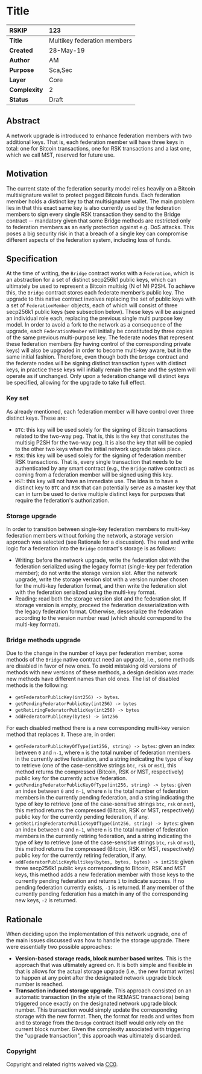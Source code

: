 # Title

|RSKIP          |123           |
| :------------ |:-------------|
|**Title**      |Multikey federation members |
|**Created**    |28-May-19 |
|**Author**     |AM |
|**Purpose**    |Sca,Sec |
|**Layer**      |Core |
|**Complexity** |2 |
|**Status**     |Draft |

## Abstract

A network upgrade is introduced to enhance federation members with two additional keys. That is, each federation member will have three keys in total: one for Bitcoin transactions, one for RSK transactions and a last one, which we call MST, reserved for future use.

## Motivation

The current state of the federation security model relies heavily on a Bitcoin multisignature wallet to protect pegged Bitcoin funds. Each federation member holds a distinct key to that multisignature wallet. The main problem lies in that this exact same key is also currently used by the federation members to sign every single RSK transaction they send to the Bridge contract -- mandatory given that some Bridge methods are restricted only to federation members as an early protection against e.g. DoS attacks. This poses a big security risk in that a breach of a single key can compromise different aspects of the federation system, including loss of funds.

## Specification

At the time of writing, the `Bridge` contract works with a `Federation`, which is an abstraction for a set of distinct secp256k1 public keys, which can ultimately be used to represent a Bitcoin multisig (N of M) P2SH. To achieve this, the `Bridge` contract stores each federate member’s public key. The upgrade to this native contract involves replacing the set of public keys with a set of `FederationMember` objects, each of which will consist of three secp256k1 public keys (see subsection below). These keys will be assigned an individual role each, replacing the previous single multi purpose key model. In order to avoid a fork to the network as a consequence of the upgrade, each `FederationMember` will initially be constituted by three copies of the same previous multi-purpose key. The federate nodes that represent these federation members (by having control of the corresponding private keys) will also be upgraded in order to become multi-key aware, but in the same initial fashion. Therefore, even though both the `Bridge` contract and the federate nodes will be signing distinct transaction types with distinct keys, in practice these keys will initially remain the same and the system will operate as if unchanged. Only upon a federation change will distinct keys be specified, allowing for the upgrade to take full effect.

### Key set

As already mentioned, each federation member will have control over three distinct keys. These are:

- `BTC`: this key will be used solely for the signing of Bitcoin transactions related to the two-way peg. That is, this is the key that constitutes the multisig P2SH for the two-way peg. It is also the key that will be copied to the other two keys when the initial network upgrade takes place.
- `RSK`: this key will be used solely for the signing of federation member RSK transactions. That is, every single transaction that needs to be authenticated by any smart contract (e.g., the `Bridge` native contract) as coming from a federation member will be signed using this key.
- `MST`: this key will not have an immediate use. The idea is to have a distinct key to `BTC` and `RSK` that can potentially serve as a master key that can in turn be used to derive multiple distinct keys for purposes that require the federation's authorization.

### Storage upgrade

In order to transition between single-key federation members to multi-key federation members without forking the network, a storage version approach was selected (see Rationale for a discussion). The read and write logic for a federation into the `Bridge` contract's storage is as follows:

- Writing: before the network upgrade, write the federation slot with the federation serialized using the legacy format (single-key per federation member); do not write the storage version slot. After the network upgrade, write the storage version slot with a version number chosen for the multi-key federation format, and then write the federation slot with the federation serialized using the multi-key format.
- Reading: read both the storage version slot and the federation slot. If storage version is empty, proceed the federation desserialization with the legacy federation format. Otherwise, desserialize the federation according to the version number read (which should correspond to the multi-key format).

### Bridge methods upgrade

Due to the change in the number of keys per federation member, some methods of the `Bridge` native contract need an upgrade, i.e., some methods are disabled in favor of new ones. To avoid mistaking old versions of methods with new versions of these methods, a design decision was made: new methods have different names than old ones. The list of disabled methods is the following:

- `getFederatorPublicKey(int256) -> bytes`.
- `getPendingFederatorPublicKey(int256) -> bytes`
- `getRetiringFederatorPublicKey(int256) -> bytes`
- `addFederatorPublicKey(bytes) -> int256`

For each disabled method there is a new corresponding multi-key version method that replaces it. These are, in order:

- `getFederatorPublicKeyOfType(int256, string) -> bytes`: given an index between `0` and `n-1`, where `n` is the total number of federation members in the currently active federation, and a string indicating the type of key to retrieve (one of the case-sensitive strings `btc`, `rsk` or `mst`), this method returns the compressed (Bitcoin, RSK or MST, respectively) public key for the currently active federation.
- `getPendingFederatorPublicKeyOfType(int256, string) -> bytes`: given an index between `0` and `n-1`, where `n` is the total number of federation members in the currently pending federation, and a string indicating the type of key to retrieve (one of the case-sensitive strings `btc`, `rsk` or `mst`), this method returns the compressed (Bitcoin, RSK or MST, respectively) public key for the currently pending federation, if any.
- `getRetiringFederatorPublicKeyOfType(int256, string) -> bytes`: given an index between `0` and `n-1`, where `n` is the total number of federation members in the currently retiring federation, and a string indicating the type of key to retrieve (one of the case-sensitive strings `btc`, `rsk` or `mst`), this method returns the compressed (Bitcoin, RSK or MST, respectively) public key for the currently retiring federation, if any.
- `addFederatorPublicKeyMultikey(bytes, bytes, bytes) -> int256`: given three secp256k1 public keys corresponding to Bitcoin, RSK and MST keys, this method adds a new federation member with those keys to the currently pending federation and returns `1` to indicate success. If no pending federation currently exists, `-1` is returned. If any member of the currently pending federation has a match in any of the corresponding new keys, `-2` is returned.

## Rationale

When deciding upon the implementation of this network upgrade, one of the main issues discussed was how to handle the storage upgrade. There were essentially two possible approaches:

- **Version-based storage reads, block number based writes**. This is the approach that was ultimately agreed on. It is both simple and flexible in that is allows for the actual storage upgrade (i.e., the new format writes) to happen at any point after the designated network upgrade block number is reached.
- **Transaction induced storage upgrade**. This approach consisted on an automatic transaction (in the style of the REMASC transactions) being triggered once exactly on the designated network upgrade block number. This transaction would simply update the corresponding storage with the new format. Then, the format for reads and writes from and to storage from the `Bridge` contract itself would only rely on the current block number. Given the complexity associated with triggering the "upgrade transaction", this approach was ultimately discarded.

### Copyright

Copyright and related rights waived via [CC0](https://creativecommons.org/publicdomain/zero/1.0/).
